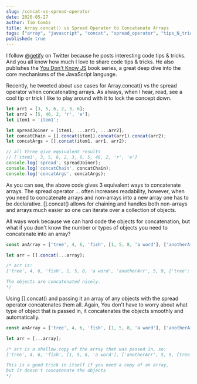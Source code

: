 ```yaml
---
slug: /concat-vs-spread-operator
date: 2020-05-27
author: Tim Combs
title: Array.concat() vs Spread Operator to Concatenate Arrays
tags: ["array", "javascript", "concat", "spread_operator", "tips_N_tricks"]
published: true
---
```


I follow [@getify](https://twitter.com/getify/ "getify's Twitter account") on Twitter because he posts interesting code tips & tricks. And you all know how much I love to share code tips & tricks. He also publishes the [You Don't Know JS](https://github.com/getify/You-Dont-Know-JS/ "Link to You Don't Know JS books on Github") book series, a great deep dive into the core mechanisms of the JavaScript language.

Recently, he tweeted about use cases for Array.concat() vs the spread operator when concatenating arrays. As always, when I hear, read, see a cool tip or trick I like to play around with it to lock the concept down.

```javascript
let arr1 = [3, 5, 6, 2, 3, 6];
let arr2 = [5, 46, 2, 'r', 'e'];
let item1 = 'item1';

let spreadJoiner = [item1, ...arr1, ...arr2];
let concatChain = [].concat(item1).concat(arr1).concat(arr2);
let concatArgs = [].concat(item1, arr1, arr2);

// all three give equivalent results
// ['item1', 3, 5, 6, 2, 3, 6, 5, 46, 2, 'r', 'e']
console.log('spread', spreadJoiner);
console.log('concatChain', concatChain);
console.log('concatArgs', concatArgs);
```

As you can see, the above code gives 3 equivalent ways to concatenate arrays. The spread operator ... often increases readability, however, when you need to concatenate arrays and non-arrays into a new array one has to be declarative. [].concat() allows for chaining and handles both non-arrays and arrays much easier so one can iterate over a collection of objects.

All ways work because we can hard code the objects for concatenation, but what if you don't know the number or types of objects you need to concatenate into an array?

```javascript
const anArray = ['tree', 4, 6, 'fish', [1, 5, 8, 'a word'], ['anotherArr', 5, 9, {tree: 'yep', fish: 'nope'}], [1, 3, 5]];

let arr = [].concat(...array);

/* arr is: 
['tree', 4, 6, 'fish', 1, 5, 8, 'a word', 'anotherArr', 5, 9, {'tree': 'yep', 'fish': 'nope'}, 1, 3, 5]

The objects are concatenated nicely.
*/
```

Using [].concat() and passing it an array of any objects with the spread operator concatenates them all. Again, You don't have to worry about what type of object that is passed in, it concatenates the objects smoothly and automatically.

```javascript
const anArray = ['tree', 4, 6, 'fish', [1, 5, 8, 'a word'], ['anotherArr', 5, 9, {tree: 'yep', fish: 'nope'}], [1, 3, 5]];

let arr = [...array];

/* arr is a shallow copy of the array that was passed in, so: 
['tree', 4, 6, 'fish', [1, 5, 8, 'a word'], ['anotherArr', 5, 9, {tree: 'yep', fish: 'nope'}], [1, 3, 5]]

This is a good trick in itself if you need a copy of an array,
but it doesn't concatenate the objects
*/
```